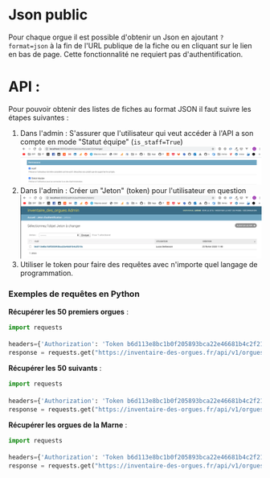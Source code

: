 # Json public

Pour chaque orgue il est possible d'obtenir un Json en ajoutant `?format=json` à la fin de l'URL publique de la fiche ou
en cliquant sur le lien en bas de page. 
Cette fonctionnalité ne requiert pas d'authentification.

# API : 

Pour pouvoir obtenir des listes de fiches au format JSON il faut suivre les étapes suivantes : 


1. Dans l'admin : S'assurer que l'utilisateur qui veut accéder à l'API a son compte en mode "Statut équipe" (`is_staff=True`) 
   ![Extrait admin](./images/is_staff_true.png)
2. Dans l'admin : Créer un "Jeton" (token) pour l'utilisateur en question
    ![Extrait admin](./images/jeton_admin.png)
3. Utiliser le token pour faire des requêtes avec n'importe quel langage de programmation.   



### Exemples de requêtes en Python 

**Récupérer les 50 premiers orgues** : 

```python
import requests

headers={'Authorization': 'Token b6d113e8bc1b0f205893bca22e46681b4c2f210c'}
response = requests.get("https://inventaire-des-orgues.fr/api/v1/orgues/",headers=headers)
```


**Récupérer les 50 suivants** : 

```python
import requests

headers={'Authorization': 'Token b6d113e8bc1b0f205893bca22e46681b4c2f210c'}
response = requests.get("https://inventaire-des-orgues.fr/api/v1/orgues/",params={"offset":"50"},headers=headers)
```


**Récupérer les orgues de la Marne** : 

```python
import requests

headers={'Authorization': 'Token b6d113e8bc1b0f205893bca22e46681b4c2f210c'}
response = requests.get("https://inventaire-des-orgues.fr/api/v1/orgues/",params={"code_departement":51},headers=headers)
```




